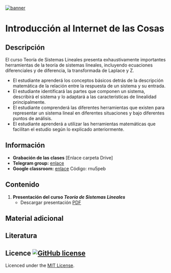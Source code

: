 [![banner](/_assets/pics/iotbanner.png)](https://github.com/marcoteran/internetofthings)
# Introducción al Internet de las Cosas

## Descripción

El curso Teoría de Sistemas Lineales presenta exhaustivamente importantes herramientas de la teoría de sistemas lineales, incluyendo ecuaciones diferenciales y de diferencia, la transformada de Laplace y Z.
* El estudiante aprenderá los conceptos básicos detrás de la descripción matemática de la relación entre la respuesta de un sistema y su entrada.
* El estudiante identificará las partes que componen un sistema, describirá el sistema y lo adaptará a las características de linealidad principalmente.
* El estudiante comprenderá las diferentes herramientas que existen para representar un sistema lineal en diferentes situaciones y bajo diferentes puntos de análisis.
* El estudiante aprenderá a utilizar las herramientas matemáticas que facilitan el estudio según lo explicado anteriormente.


## Información
* **Grabación de las clases** [Enlace carpeta Drive]
* **Telegram group:** [enlace](https://t.me/joinchat/GX48PL2cz6_vM3W5)
* **Google classroom:** [enlace](https://classroom.google.com/c/MjY4MDI1NjkyODMx?cjc=rnu5peb) Código: rnu5peb

## Contenido

1. **Presentación del curso *Teoría de Sistemas Lineales***
	* Descargar presentación [PDF](https://github.com/marcoteran/linearsystemstheory/raw/master/lectures/00_linearsystemtheory_syllabus.pdf) 
	

## Material adicional



## Literatura



## Licence [![GitHub license](https://img.shields.io/github/license/marcoteran/deeplearningmodule.svg)](https://github.com/marcoteran/deeplearningmodule/blob/master/LICENSE)

Licenced under the [MIT License](https://github.com/MinorMole/RcloneLab/blob/master/LICENSE).